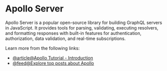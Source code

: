 # Apollo Server

Apollo Server is a popular open-source library for building GraphQL servers in JavaScript. It provides tools for parsing, validating, executing resolvers, and formatting responses with built-in features for authentication, authorization, data validation, and real-time subscriptions.

Learn more from the following links:

- [@article@Apollo Tutorial - Introduction](https://www.howtographql.com/react-apollo/0-introduction/)
- [@feed@Explore top posts about Apollo](https://app.daily.dev/tags/apollo?ref=roadmapsh)
